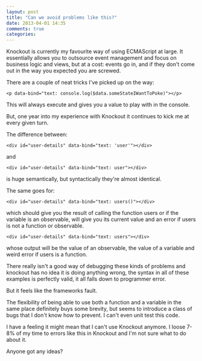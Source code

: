 ```yaml
---
layout: post
title: "Can we avoid problems like this?"
date: 2013-04-01 14:35
comments: true
categories: 
---
```

Knockout is currently my favourite way of using ECMAScript at large. It essentially allows you to outsource event management and focus on business logic and views, but at a cost: events go in, and if they don't come out in the way you expected you are screwed. 

<!-- more -->

There are a couple of neat tricks I've picked up on the way:

	<p data-bind="text: console.log($data.someStateIWantToPoke)"></p>

This will always execute and gives you a value to play with in the console. 

But, one year into my experience with Knockout it continues to kick me at every given turn.

The difference between:

	<div id="user-details" data-bind="text: 'user'"></div> 

and 

	<div id="user-details" data-bind="text: user"></div>

is huge semantically, but syntactically they're almost identical. 


The same goes for:

	<div id="user-details" data-bind="text: users()"></div>

which should give you the result of calling the function users or if the variable is an observable, will give you its current value and an error if users is not a function or observable.

	<div id="user-details" data-bind="text: users"></div>

whose output will be the value of an observable, the value of a variable and weird error if users is a function.

There really isn't a good way of debugging these kinds of problems and knockout has no idea it is doing anything wrong, the syntax in all of these examples is perfectly valid, it all falls down to programmer error. 

But it feels like the frameworks fault. 

The flexibility of being able to use both a function and a variable in the same place definitely buys some brevity, but seems to introduce a class of bugs that I don't know how to prevent. I can't even unit test this code.

I have a feeling it might mean that I can't use Knockout anymore. I loose 7-8% of my time to errors like this in Knockout and I'm not sure what to do about it.

Anyone got any ideas?